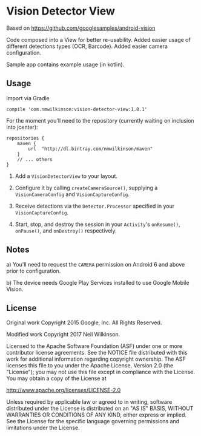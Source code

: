 # Vision Detector View

Based on https://github.com/googlesamples/android-vision

Code composed into a View for better re-usability. Added easier usage of different detections types (OCR, Barcode). Added easier camera configuration.

Sample app contains example usage (in kotlin).

Usage
-----

Import via Gradle

    compile 'com.nmwilkinson:vision-detector-view:1.0.1'

For the moment you'll need to the repository (currently waiting on inclusion into jcenter):

    repositories {
        maven {
            url  "http://dl.bintray.com/nmwilkinson/maven"
        }
        // ... others
    }

1) Add a `VisionDetectorView` to your layout.

2) Configure it by calling `createCameraSource()`, supplying a `VisionCameraConfig` and `VisionCaptureConfig`.

3) Receive detections via the `Detector.Processor` specified in your `VisionCaptureConfig`.

4) Start, stop, and destroy the session in your `Activity`'s `onResume()`, `onPause()`, and `onDestroy()` respectively.

Notes
-----
a) You'll need to request the `CAMERA` permission on Android 6 and above prior to configuration.

b) The device needs Google Play Services installed to use Google Mobile Vision.
 
License
-------
Original work Copyright 2015 Google, Inc. All Rights Reserved.

Modified work Copyright 2017 Neil Wilkinson.

Licensed to the Apache Software Foundation (ASF) under one or more contributor
license agreements.  See the NOTICE file distributed with this work for
additional information regarding copyright ownership.  The ASF licenses this
file to you under the Apache License, Version 2.0 (the "License"); you may not
use this file except in compliance with the License.  You may obtain a copy of
the License at
 
  http://www.apache.org/licenses/LICENSE-2.0
 
Unless required by applicable law or agreed to in writing, software
distributed under the License is distributed on an "AS IS" BASIS, WITHOUT
WARRANTIES OR CONDITIONS OF ANY KIND, either express or implied.  See the
License for the specific language governing permissions and limitations under
the License.